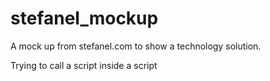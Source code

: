 # stefanel_mockup
A mock up from stefanel.com to show a technology solution.

Trying to call a script inside a script
